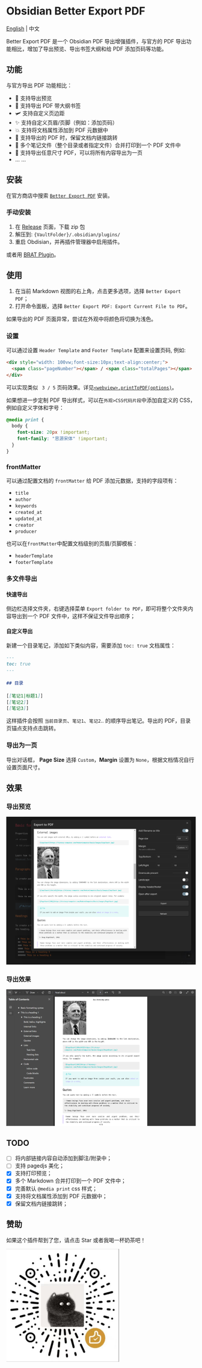 # Obsidian Better Export PDF

[English](./README.md) | 中文

Better Export PDF 是一个 Obsidian PDF 导出增强插件，与官方的 PDF 导出功能相比，增加了导出预览、导出书签大纲和给 PDF 添加页码等功能。

## 功能

与官方导出 PDF 功能相比：

- 🚀 支持导出预览
- 🎉 支持导出 PDF 带大纲书签
- 🛩️ 支持自定义页边距
- ✨ 支持自定义页眉/页脚（例如：添加页码）
- 💥 支持将文档属性添加到 PDF 元数据中
- 🎇 支持导出的 PDF 时，保留文档内链接跳转
- 🎈 多个笔记文件（整个目录或者指定文件）合并打印到一个 PDF 文件中
- 🍬 支持导出任意尺寸 PDF，可以将所有内容导出为一页
- ... ...

## 安装

在官方商店中搜索 [`Better Export PDF`](obsidian://show-plugin?id=better-export-pdf) 安装。

### 手动安装

1. 在 [Release](https://github.com/l1xnan/obsidian-better-export-pdf/releases) 页面，下载 zip 包
2. 解压到: `{VaultFolder}/.obsidian/plugins/`
3. 重启 Obdisian，并再插件管理器中启用插件。

或者用 [BRAT Plugin](https://obsidian.md/plugins?id=obsidian42-brat)。

## 使用

1. 在当前 Markdown 视图的右上角，点击更多选项，选择 `Better Export PDF`；
2. 打开命令面板，选择 `Better Export PDF: Export Current File to PDF`。

如果导出的 PDF 页面异常，尝试在外观中将颜色将切换为浅色。

### 设置

可以通过设置 `Header Template` and `Footer Template` 配置来设置页码, 例如:

```html
<div style="width: 100vw;font-size:10px;text-align:center;">
  <span class="pageNumber"></span> / <span class="totalPages"></span>
</div>
```

可以实现类似 ` 3 / 5` 页码效果。详见[`<webview>.printToPDF(options)`](https://www.electronjs.org/docs/latest/api/webview-tag#webviewprinttopdfoptions)。

如果想进一步定制 PDF 导出样式，可以在`外观>CSS代码片段`中添加自定义的 CSS，例如自定义字体和字号：

```css
@media print {
  body {
    font-size: 20px !important;
    font-family: "思源宋体" !important;
  }
}
```

### frontMatter

可以通过配置文档的 `frontMatter` 给 PDF 添加元数据，支持的字段项有：

- `title`
- `author`
- `keywords`
- `created_at`
- `updated_at`
- `creator`
- `producer`

也可以在`frontMatter`中配置文档级别的页眉/页脚模板：

- `headerTemplate`
- `footerTemplate`

### 多文件导出

#### 快速导出

侧边栏选择文件夹，右键选择菜单 `Export folder to PDF`，即可将整个文件夹内容导出到一个 PDF 文件中，这样不保证文件导出顺序；

#### 自定义导出

新建一个目录笔记，添加如下类似内容，需要添加 `toc: true` 文档属性：

```markdown
---
toc: true
---

## 目录

[[笔记1|标题1]]
[[笔记2]]
[[笔记3]]
```

这样插件会按照 `当前目录页`、`笔记1`、`笔记2`.. 的顺序导出笔记。导出的 PDF，目录页锚点支持点击跳转。


### 导出为一页

导出对话框， **Page Size** 选择 `Custom`，**Margin** 设置为 `None`，根据文档情况自行设置页面尺寸。


## 效果

### 导出预览

![Export preview](./assets/preview0.png)

### 导出效果

![Export preview](./assets/preview1.png)

## TODO

- [ ] 将内部链接内容自动添加到脚注/附录中；
- [ ] 支持 pagedjs 美化；
- [x] 支持打印预览；
- [x] 多个 Markdown 合并打印到一个 PDF 文件中；
- [x] 完善默认 `@media print` css 样式；
- [x] 支持将文档属性添加到 PDF 元数据中；
- [x] 保留文档内链接跳转；

## 赞助

如果这个插件帮到了您，请点击 Star 或者我喝一杯奶茶吧！

<img src="./assets/sponsor-chat.png" width="300px"/>

